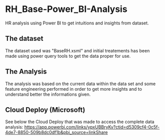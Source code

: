 # RH_Base-Power_BI-Analysis
HR analysis using Power BI to get intuitions and insights from dataset.

## The dataset

   The dataset used was "BaseRH.xsml" and initial treatements has been made using power query tools to get the data proper for use.


## The Analysis

  The analysis was based on the current data within the data set and some feature engineering performed in order to get more insights 
  and to understand better the informations given.


## Cloud Deploy (Microsoft)

   See below the Cloud Deploy that was made to access the complete data analysis:
   https://app.powerbi.com/links/ypxUBBryKv?ctid=d5309cf4-0c5f-4de7-8850-509b8dc0df1b&pbi_source=linkShare
